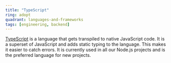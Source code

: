```yaml
---
title: "TypeScript"
ring: adopt
quadrant: languages-and-frameworks
tags: [engineering, backend]
---
```


[TypeScript](https://www.typescriptlang.org/) is a language that gets transpiled to native JavaScript code.
It is a superset of JavaScript and adds static typing to the language. This makes it easier to catch errors.
It is currently used in all our Node.js projects and is the preferred language for new projects.
```
